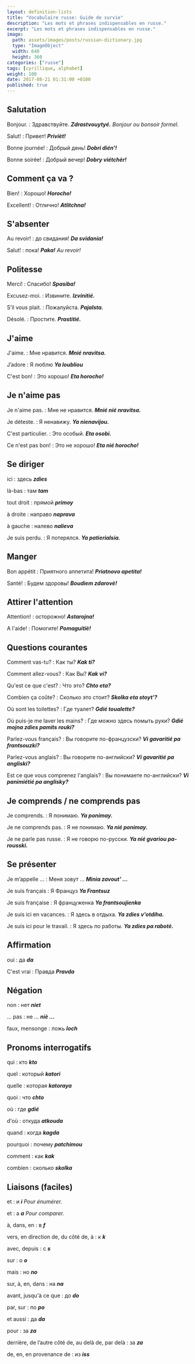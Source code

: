 ```yaml
---
layout: definition-lists
title: "Vocabulaire russe: Guide de survie"
description: "Les mots et phrases indispensables en russe."
excerpt: "Les mots et phrases indispensables en russe."
image:
  path: assets/images/posts/russian-dictionary.jpg
  type: "ImageObject"
  width: 640
  height: 360
categories: ["russe"]
tags: [cyrillique, alphabet]
weight: 100
date: 2017-08-21 01:31:00 +0100
published: true
---
```


## Salutation

Bonjour.
: Здравствуйте.
*__Zdrastvouytyé.__ Bonjour ou bonsoir formel.*

Salut!
: Привет!
*__Privièt!__*

Bonne journée!
: Добрый день!
*__Dobri dién'!__*

Bonne soirée!
: Добрый вечер!
*__Dobry viétchèr!__*


## Comment ça va ?

Bien!
: Хорошо!
*__Horocho!__*

Excellent!
: Отлично!
*__Atlitchna!__*


## S'absenter

Au revoir!
: до свидания!
*__Da svidania!__*

Salut!
: пока!
*__Paka!__ Au revoir!*


## Politesse

Merci!
: Спасибо!
*__Spasiba!__*

Excusez-moi.
: Извините.
*__Izvinitié.__*

S’il vous plait.
: Пожалуйста.
*__Pajalsta.__*

Désolé.
: Простите.
*__Prastitié.__*


## J'aime

J'aime.
: Мне нравится.
*__Mnié nravitsa.__*

J’adore
: Я люблю
*__Ya loubliou__*

C'est bon!
: Это хорошо!
*__Eta horocho!__*


## Je n'aime pas

Je n'aime pas.
: Мне не нравится.
*__Mnié nié nravitsa.__*

Je déteste.
: Я ненавижу.
*__Ya nienavijou.__*

C'est particulier.
: Это особый.
*__Eta osobi.__*

Ce n'est pas bon!
: Это не хорошо!
*__Eta nié horocho!__*



## Se diriger

ici
: здесь
*__zdies__*

là-bas
: там
*__tam__*

tout droit
: прямой
*__primoy__*

à droite
: направо
*__naprava__*

à gauche
: налево
*__nalieva__*

Je suis perdu.
: Я потерялся.
*__Ya patierialsia.__*


## Manger

Bon appétit
: Приятного аппетита!
*__Priatnovo apetita!__*

Santé!
: Будем здоровы!
*__Boudiem zdarovè!__*


## Attirer l'attention

Attention!
: осторожно!
*__Astarojna!__*

A l'aide!
: Помогите!
*__Pomaguitiè!__*


## Questions courantes

Comment vas-tu?
: Как ты?
*__Kak ti?__*

Comment allez-vous?
: Как Вы?
*__Kak vi?__*

Qu'est ce que c'est?
: Что это?
*__Chto eta?__*

Combien ça coûte?
: Сколько это стоит?
*__Skolka eta stoyt'?__*

Où sont les toilettes?
: Где туалет?
*__Gdié toualette?__*

Où puis-je me laver les mains?
: Где можно здесь помыть руки?
*__Gdié mojna zdies pamits rouki?__*

Parlez-vous français?
: Вы говорите по-французски?
*__Vi gavaritié pa frantsouzki?__*

Parlez-vous anglais?
: Вы говорите по-английски?
*__Vi gavaritié pa angliski?__*

Est ce que vous comprenez l'anglais?
: Вы понимаете по-английски?
*__Vi panimiétié pa anglisky?__*


## Je comprends / ne comprends pas

Je comprends.
: Я понимаю.
*__Ya ponimay.__*

Je ne comprends pas.
: Я не понимаю.
*__Ya nié ponimay.__*

Je ne parle pas russe.
: Я не говорю по-русски.
*__Ya nié gvariou pa-rousski.__*


## Se présenter

Je m’appelle ...
: Меня зовут ...
*__Minia zavout' ...__*

Je suis français
: Я Француз
*__Ya Frantsuz__*

Je suis française
: Я француженка
*__Ya frantsoujienka__*

Je suis ici en vacances.
: Я здесь в отдыха.
*__Ya zdies v'otdiha.__*

Je suis ici pour le travail.
: Я здесь по работы.
*__Ya zdies pa rabotè.__*


##  Affirmation

oui
: да
*__da__*

C'est vrai
: Правда
*__Pravda__*


## Négation

non
: нет
*__niet__*

... pas
: не ...
*__niè ...__*

faux, mensonge
: ложь
*__loch__*


## Pronoms interrogatifs

qui
: кто
*__kto__*

quel
: который
*__katori__*

quelle
: которая
*__katoraya__*

quoi
: что
*__chto__*

où
: где
*__gdié__*

d'où
: откуда
*__atkouda__*

quand
: когда
*__kagda__*

pourquoi
: почему
*__patchimou__*

comment
: как
*__kak__*

combien
: сколько
*__skolka__*


## Liaisons (faciles)

et
: и
*__i__ Pour énumérer.*

et
: а
*__а__ Pour comparer.*

à, dans, en
: в
*__f__*

vers, en direction de, du côté de, à
: к
*__k__*

avec, depuis
: с
*__s__*

sur
: о
*__o__*

mais
: но
*__no__*

sur, à, en, dans
: на
*__na__*

avant, jusqu'à ce que
: до
*__do__*

par, sur
: по
*__po__*

et aussi
: да
*__da__*

pour
: за
*__za__*

derrière, de l’autre côté de, au delà de, par delà
: за
*__za__*

de, en, en provenance de
: из
*__iss__*
